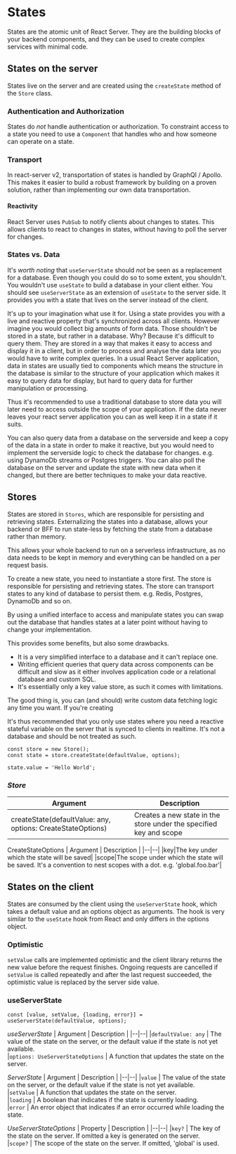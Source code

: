 # States

States are the atomic unit of React Server. 
They are the building blocks of your backend components, and they can be used to create complex services with minimal code. 

## States on the server
States live on the server and are created using the `createState` method of the `Store` class.

### Authentication and Authorization
States do *not* handle authentication or authorization. To constraint access to a state you need to use a `Component` that handles who and how someone can operate on a state.

### Transport
In react-server v2, transportation of states is handled by GraphQl / Apollo. This makes it easier to build a robust framework by building on a proven solution, rather than implementing our own data transportation.

#### Reactivity
React Server uses `PubSub` to notify clients about changes to states. This allows clients to react to changes in states, without having to poll the server for changes.

### States vs. Data
It's _worth noting_ that `useServerState` should *not* be seen as a replacement for a database. Even though you could do so to some extent, you shouldn't. You wouldn't use `useState` to build a database in your client either. You should see `useServerState` as an extension of `useState` to the server side. It provides you with a state that lives on the server instead of the client. 

It's up to your imagination what use it for. Using a state provides you with a live and reactive property that's synchronized across all clients. However imagine you would collect big amounts of form data. Those shouldn't be stored in a state, but rather in a database. Why? Because it's difficult to query them. They are stored in a way that makes it easy to access and display it in a client, but in order to process and analyse the data later you would have to write complex queries. In a usual React Server application, data in states are usually tied to components which means the structure in the database is similar to the structure of your application which makes it easy to query data for display, but hard to query data for further manipulation or processing.

Thus it's recommended to use a traditional database to store data you will later need to access outside the scope of your application. If the data never leaves your react server application you can as well keep it in a state if it suits.

You can also query data from a database on the serverside and keep a copy of the data in a state in order to make it reactive, but you would need to implement the serverside logic to check the database for changes. e.g. using DynamoDb streams or Postgres triggers. You can also poll the database on the server and update the state with new data when it changed, but there are better techniques to make your data reactive.
## Stores

States are stored in `Stores`, which are responsible for persisting and retrieving states.
Externalizing the states into a database, allows your backend or BFF to run state-less by fetching the state from a database rather than memory.

This allows your whole backend to run on a serverless infrastructure, as no data needs to be kept in memory and everything can be handled on a per request basis.

To create a new state, you need to instantiate a store first. The store is responsible for persisting and retrieving states.
The store can transport states to any kind of database to persist them. e.g. Redis, Postgres, DynamoDb and so on.

By using a unified interface to access and manipulate states you can swap out the database that handles states at a later point without having to change your implementation.

This provides some benefits, but also some drawbacks.

* It is a very simplified interface to a database and it can't replace one. 
* Writing efficient queries that query data across components can be difficult and slow as it either involves application code or a relational database and custom SQL. 
* It's essentially only a key value store, as such it comes with limitations.

The good thing is, you can (and should) write custom data fetching logic any time you want. If you're creating 

It's thus recommended that you only use states where you need a reactive stateful variable on the server that is synced to clients in realtime. It's not a database and should be not treated as such. 

```
const store = new Store();
const state = store.createState(defaultValue, options);

state.value = 'Hello World';
```
### *Store*
| Argument | Description |
|--|--|
|createState(defaultValue: any, options: CreateStateOptions)|Creates a new state in the store under the specified key and scope|

CreateStateOptions
| Argument | Description |
|--|--|
|key|The key under which the state will be saved|
|scope|The scope under which the state will be saved. It's a convention to nest scopes with a dot. e.g. 'global.foo.bar'|

## States on the client
States are consumed by the client using the `useServerState` hook, which takes a default value and an options object as arguments. The hook is very similar to the `useState` hook from React and only differs in the options object.

### Optimistic

`setValue` calls are implemented optimistic and the client library returns the new value before the request finishes. Ongoing requests are cancelled if `setValue` is called repeatedly and after the last request succeeded, the optimistic value is replaced by the server side value.

### useServerState
```
const [value, setValue, {loading, error}] = useServerState(defaultValue, options);
```  

*useServerState*
| Argument    | Description |
|--|--|
|`defaultValue: any`    | The value of the state on the server, or the default value if the state is not yet available.  
|`options: UseServerStateOptions` | A function that updates the state on the server.  

*ServerState*
| Argument    | Description |
|--|--|
|`value`    | The value of the state on the server, or the default value if the state is not yet available.  
|`setValue` | A function that updates the state on the server.  
|`loading`  | A boolean that indicates if the state is currently loading.  
|`error`    | An error object that indicates if an error occurred while loading the state.

*UseServerStateOptions*
| Property    | Description |
|--|--|
|`key?`    | The key of the state on the server. If omitted a key is generated on the server.  
|`scope?`  | The scope of the state on the server. If omitted, 'global' is used.
